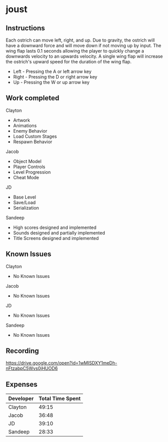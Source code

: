 # joust

## Instructions
Each ostrich can move left, right, and up. Due to gravity, the ostrich will have a downward force and 
will move down if not moving up by input. The wing flap lasts 0.1 seconds allowing the player to quickly change a downwards velocity 
to an upwards velocity. A single wing flap will increase the ostrich's upward speed for the duration of the wing flap.

* Left - Pressing the A or left arrow key
* Right - Pressing the D or right arrow key
* Up - Pressing the W or up arrow key

## Work completed
Clayton
* Artwork
* Animations
* Enemy Behavior
* Load Custom Stages
* Respawn Behavior

Jacob
* Object Model
* Player Controls
* Level Progression
* Cheat Mode

JD
* Base Level
* Save/Load
* Serialization

Sandeep
* High scores designed and implemented
* Sounds designed and partially implemented
* Title Screens designed and implemented

## Known Issues
Clayton
* No Known Issues

Jacob
* No Known Issues

JD
* No Known Issues

Sandeep
* No Known Issues

## Recording
https://drive.google.com/open?id=1wMISDXY1meDh-nFtzabpC5Wvs0jHUOD6

## Expenses
| Developer | Total Time Spent |
|-----------|------------------|
| Clayton | 49:15 |
| Jacob | 36:48 |
| JD | 39:10 |
| Sandeep | 28:33 |
